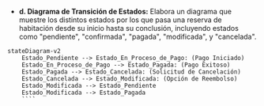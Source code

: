 - **d. Diagrama de Transición de Estados:** Elabora un diagrama que muestre los distintos estados por los que pasa una reserva de habitación desde su inicio hasta su conclusión, incluyendo estados como "pendiente", "confirmada", "pagada", "modificada", y "cancelada".




```mermaid
stateDiagram-v2
    Estado_Pendiente --> Estado_En_Proceso_de_Pago: (Pago Iniciado)
    Estado_En_Proceso_de_Pago --> Estado_Pagada: (Pago Exitoso)
    Estado_Pagada --> Estado_Cancelada: (Solicitud de Cancelación)
    Estado_Cancelada --> Estado_Modificada: (Opción de Reembolso)
    Estado_Modificada --> Estado_Pendiente
    Estado_Modificada --> Estado_Pagada
    ````